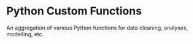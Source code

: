 # Python Custom Functions
An aggregation of various Python functions for data cleaning, analyses, modelling, etc.
